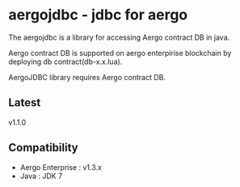 # aergojdbc - jdbc for aergo

The aergojdbc is a library for accessing Aergo contract DB in java.

Aergo contract DB is supported on aergo enterpirise blockchain by deploying db contract(db-x.x.lua).

AergoJDBC library requires Aergo contract DB.

## Latest
v1.1.0

## Compatibility

* Aergo Enterprise : v1.3.x
* Java : JDK 7


